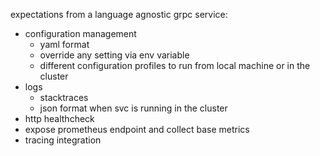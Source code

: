 expectations from a language agnostic grpc service:
- configuration management
  * yaml format
  * override any setting via env variable
  * different configuration profiles to run from local machine or in the cluster
- logs
  * stacktraces
  * json format when svc is running in the cluster
- http healthcheck
- expose prometheus endpoint and collect base metrics
- tracing integration
